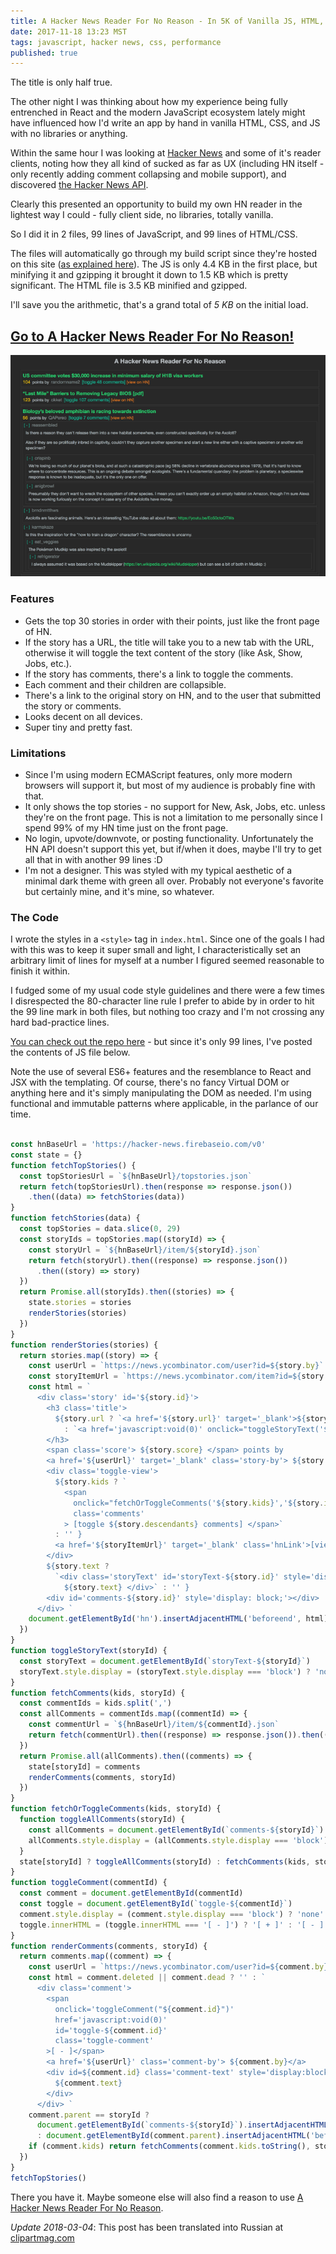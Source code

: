 ```yaml
---
title: A Hacker News Reader For No Reason - In 5K of Vanilla JS, HTML, & CSS
date: 2017-11-18 13:23 MST
tags: javascript, hacker news, css, performance
published: true
---
```



The title is only half true.

The other night I was thinking about how my experience being fully entrenched in React and the modern JavaScript ecosystem lately might have influenced how I'd write an app by hand in vanilla HTML, CSS, and JS with no libraries or anything.

Within the same hour I was looking at [Hacker News](https://news.ycombinator.com/) and some of it's reader clients, noting how they all kind of sucked as far as UX (including HN itself - only recently adding comment collapsing and mobile support), and discovered [the Hacker News API](https://hacker-news.firebaseio.com/v0/).

Clearly this presented an opportunity to build my own HN reader in the lightest way I could - fully client side, no libraries, totally vanilla.

So I did it in 2 files, 99 lines of JavaScript, and 99 lines of HTML/CSS.

The files will automatically go through my build script since they're hosted on this site ([as explained here](https://elliotec.com/how-to-get-100-google-page-speed-score/)). The JS is only 4.4 KB in the first place, but minifying it and gzipping it brought it down to 1.5 KB which is pretty significant. The HTML file is 3.5 KB minified and gzipped.

I'll save you the arithmetic, that's a grand total of _5 KB_ on the initial load.

<a href="/hn-no-reason" target='_blank'>
    <h2>Go to A Hacker News Reader For No Reason!</h2>
    <img src="../images/hn-no-reason.png" alt='HN App Image' />
</a>

### Features

- Gets the top 30 stories in order with their points, just like the front page of HN.
- If the story has a URL, the title will take you to a new tab with the URL, otherwise it will toggle the text content of the story (like Ask, Show, Jobs, etc.).
- If the story has comments, there's a link to toggle the comments.
- Each comment and their children are collapsible.
- There's a link to the original story on HN, and to the user that submitted the story or comments.
- Looks decent on all devices.
- Super tiny and pretty fast.

### Limitations

- Since I'm using modern ECMAScript features, only more modern browsers will support it, but most of my audience is probably fine with that.
- It only shows the top stories - no support for New, Ask, Jobs, etc. unless they're on the front page. This is not a limitation to me personally since I spend 99% of my HN time just on the front page.
- No login, upvote/downvote, or posting functionality. Unfortunately the HN API doesn't support this yet, but if/when it does, maybe I'll try to get all that in with another 99 lines :D
- I'm not a designer. This was styled with my typical aesthetic of a minimal dark theme with green all over. Probably not everyone's favorite but certainly mine, and it's mine, so whatever.

### The Code

I wrote the styles in a `<style>` tag in `index.html`. Since one of the goals I had with this was to keep it super small and light, I characteristically set an arbitrary limit of lines for myself at a number I figured seemed reasonable to finish it within.

I fudged some of my usual code style guidelines and there were a few times I disrespected the 80-character line rule I prefer to abide by in order to hit the 99 line mark in both files, but nothing too crazy and I'm not crossing any hard bad-practice lines.

[You can check out the repo here](https://github.com/elliotec/hn-no-reason) -
but since it's only 99 lines, I've posted the contents of JS file below.

Note the use of several ES6+ features and the resemblance to React and JSX with the templating. Of course, there's no fancy Virtual DOM or anything here and it's simply manipulating the DOM as needed. I'm using functional and immutable patterns where applicable, in the parlance of our time.

```javascript

const hnBaseUrl = 'https://hacker-news.firebaseio.com/v0'
const state = {}
function fetchTopStories() {
  const topStoriesUrl = `${hnBaseUrl}/topstories.json`
  return fetch(topStoriesUrl).then(response => response.json())
    .then((data) => fetchStories(data))
}
function fetchStories(data) {
  const topStories = data.slice(0, 29)
  const storyIds = topStories.map((storyId) => {
    const storyUrl = `${hnBaseUrl}/item/${storyId}.json`
    return fetch(storyUrl).then((response) => response.json())
      .then((story) => story)
  })
  return Promise.all(storyIds).then((stories) => {
    state.stories = stories
    renderStories(stories)
  })
}
function renderStories(stories) {
  return stories.map((story) => {
    const userUrl = `https://news.ycombinator.com/user?id=${story.by}`
    const storyItemUrl = `https://news.ycombinator.com/item?id=${story.id}`
    const html = `
      <div class='story' id='${story.id}'>
        <h3 class='title'>
          ${story.url ? `<a href='${story.url}' target='_blank'>${story.title}</a>`
            : `<a href='javascript:void(0)' onclick="toggleStoryText('${story.id}')" >${story.title}</a>`}
        </h3>
        <span class='score'> ${story.score} </span> points by
        <a href='${userUrl}' target='_blank' class='story-by'> ${story.by}</a>
        <div class='toggle-view'>
          ${story.kids ? `
            <span
              onclick="fetchOrToggleComments('${story.kids}','${story.id}')"
              class='comments'
            > [toggle ${story.descendants} comments] </span>`
          : '' }
          <a href='${storyItemUrl}' target='_blank' class='hnLink'>[view on HN]</a>
        </div>
        ${story.text ?
          `<div class='storyText' id='storyText-${story.id}' style='display:none;'>
            ${story.text} </div>` : '' }
        <div id='comments-${story.id}' style='display: block;'></div>
      </div> `
    document.getElementById('hn').insertAdjacentHTML('beforeend', html)
  })
}
function toggleStoryText(storyId) {
  const storyText = document.getElementById(`storyText-${storyId}`)
  storyText.style.display = (storyText.style.display === 'block') ? 'none' : 'block'
}
function fetchComments(kids, storyId) {
  const commentIds = kids.split(',')
  const allComments = commentIds.map((commentId) => {
    const commentUrl = `${hnBaseUrl}/item/${commentId}.json`
    return fetch(commentUrl).then((response) => response.json()).then((comment) => comment)
  })
  return Promise.all(allComments).then((comments) => {
    state[storyId] = comments
    renderComments(comments, storyId)
  })
}
function fetchOrToggleComments(kids, storyId) {
  function toggleAllComments(storyId) {
    const allComments = document.getElementById(`comments-${storyId}`)
    allComments.style.display = (allComments.style.display === 'block') ? 'none' : 'block'
  }
  state[storyId] ? toggleAllComments(storyId) : fetchComments(kids, storyId)
}
function toggleComment(commentId) {
  const comment = document.getElementById(commentId)
  const toggle = document.getElementById(`toggle-${commentId}`)
  comment.style.display = (comment.style.display === 'block') ? 'none' : 'block'
  toggle.innerHTML = (toggle.innerHTML === '[ - ]') ? '[ + ]' : '[ - ]'
}
function renderComments(comments, storyId) {
  return comments.map((comment) => {
    const userUrl = `https://news.ycombinator.com/user?id=${comment.by}`
    const html = comment.deleted || comment.dead ? '' : `
      <div class='comment'>
        <span
          onclick='toggleComment("${comment.id}")'
          href='javascript:void(0)'
          id='toggle-${comment.id}'
          class='toggle-comment'
        >[ - ]</span>
        <a href='${userUrl}' class='comment-by'> ${comment.by}</a>
        <div id=${comment.id} class='comment-text' style='display:block;'>
          ${comment.text}
        </div>
      </div> `
    comment.parent == storyId ?
      document.getElementById(`comments-${storyId}`).insertAdjacentHTML('beforeend', html)
      : document.getElementById(comment.parent).insertAdjacentHTML('beforeend', html)
    if (comment.kids) return fetchComments(comment.kids.toString(), storyId)
  })
}
fetchTopStories()
```

There you have it. Maybe someone else will also find a reason to use [A Hacker News Reader For No Reason](https://elliotec.com/hn-no-reason).

_Update 2018-03-04_: This post has been translated into Russian at [clipartmag.com](http://clipartmag.com/ru-a-hacker-news-reader-for-no-reason)
